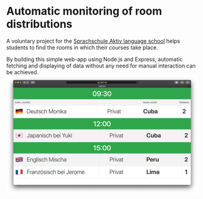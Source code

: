 # Automatic monitoring of room distributions
A voluntary project for the [Sprachschule Aktiv language school](https://www.sprachschule-aktiv-muenchen.de/) helps students to find the rooms in which their courses take place.

By building this simple web-app using Node.js and Express, automatic fetching and displaying of data without any need for manual interaction can be achieved.
![Screenshot](./screenshot.png)
